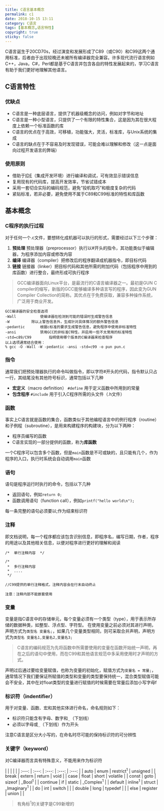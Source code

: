 ```yaml
---
title: C语言基本概念
permalink: c1
date: 2018-10-15 13:11
category: C语言
tags: [基本概念,语言特性]
copyright: true
sticky: false
---
```


C语言诞生于20CD70s，经过演变和发展形成了C89（或C90）和C99这两个通用标准，后者由于出现较晚还未被所有编译器完全兼容。许多现代流行语言例如C++，Java，C#，Perl都是基于C语言并包含各自的特性发展起来的，学习C语言有助于我们更好地理解其他语言。

<!--more-->

## C语言特性

### 优缺点

* C语言是一种底层语言，提供了机器级概念的访问，例如对字节和地址
* C语言是一种小型语言，只提供了一个有限的特性集合，这是因为其在很大程度上依赖一个标准函数的库
* C语言的优点在于高效，可移植，功能强大，灵活，标准库，与Unix系统的集成
* C语言的缺点在于不容易及时发现错误，可能会难以理解和修改（这一点是面向过程开发语言的弊端）

### 使用原则

* 借助于<acronym title="Integrated Development Environment">IDE</acronym>（集成开发环境）进行编译和调试，可有效显示错误信息
* 复用现有的代码库，提高开发效率，节省试错成本
* 采用一套切合实际的编码规范，避免“投机取巧”和极度复杂的代码
* 紧贴标准，若非必要，避免使用不属于C89和C99标准的特性和库函数

## 基本概念

### C程序的执行过程

对于任何一个.c文件，要想转化成机器可以执行的形式，需要经过以下三个步骤：
1. **预处理** 预处理器（preprocessor）执行以#开头的指令，其功能类似于编辑器，为程序添加内容或修改内容
2. **编译** 编译器（compiler）把修改后的程序翻译成机器指令，即目标代码
3. **链接** 链接器（linker）把目标代码和其他所需的附加代码（包括程序中用到的库函数）进行整合，最终形成可执行程序

>GCC编译器面向Linux平台，是最流行的C语言编译器之一。最初是GUN C compiler的缩写，新版的GCC能够编译多种语言写的程序，因此变为GUN Compiler Collection的简称。其优点在于免费获取，兼容多种操作系统，广泛用于商业开发。

```
GCC编译器的安全检查选项
-Wall			使编译器在检测到可能的错误时生成警告信息
-W			除以上警告信息外，生成针对具体情况的额外警告信息
-pedantic		根据c标准的要求生成警告信息，避免程序中使用非标准特性
-ansi			禁用GCC的非标准C特性，并启用一些不太常用的标准特性
-std=c89/C99		指明使用哪个版本的C编译器来检查程序
以上选项通常结合使用：
% gcc -O -Wall -W -pedantic -ansi -std=c99 -o pun pun.c
```

### 指令

通常我们把预处理器执行的命令叫做指令，即以字符#开头的代码，指令默认只占一行，其结尾没有其他符号标识，通常包括以下几种

* **宏定义**（macro definition） `#define` 用于定义函数中所用到的常量
* **包含程序** `#include` 用于引入C程序所需的头文件（.h文件）

### 函数

事实上C语言就是函数的集合，函数类似于其他编程语言中的例行程序（routine）和子例程（subroutine），是用来构建程序的构建块，分为以下两种：

* 程序员编写的函数
* C语言实现的一部分提供的函数，称为**库函数**

一个C程序可以包含多个函数，但是`main`函数是不可或缺的，且只能有几个，作为程序的入口，执行时系统会自动调用`main`函数

### 语句

语句是程序运行时执行的命令，包括以下几种

* 返回语句，例如`return 0;`
* 函数调用语句（function call），例如`printf("hello world\n");`

每一条完整的语句必须要以;作为结束标识符

### 注释

即文档说明，每一个程序都应该包含识别信息，即程序名，编写日期，作者，程序的用途以及其他相关信息，以便对程序进行更好的理解和阅读

```
/*	单行注释内容	*/

/*
 *	多行注释内容
 *	....
 */

//C99提供的单行注释格式，注释内容会在行末自动终止

注意：注释内部不能嵌套使用
```

### 变量

变量是指C语言中的存储单元，每个变量必须有一个类型（type），用于表示所存储的数据种类，如整型、浮点型、字符型。
在使用变量之前必须对其进行声明，声明方式为`类型名 变量名;`，如果几个变量类型相同，则可采取合并声明，声明方式为`类型名 变量名1,变量名2,变量名3;`

>C语言的编码规范为先将函数中所需要使用的变量在函数开始统一声明，再在之后的语句中使用，而在C99和其他语言规范中多采用使用时才声明的方式。

声明过后通过要给变量赋值，也称为变量的初始化，赋值方式为`变量名 = 常量;`，通常情况下我们要保证所赋值的类型和变量的类型要保持统一，混合类型赋值可能会不安全，其中在对float类型的变量进行赋值的时候需要在常量后添加小写字母f

### 标识符（indentifier）

用于对变量、函数、宏和其他实体进行命名，命名规则如下：

* 标识符只能含有字母、数字和`_`（下划线）
* 必须以字母或`_`（下划线）作为开头

注意C语言是区分大小写的，在命名时尽可能的保持标识符的可分辨性

### 关键字（keyword）

对C编译器而言具有特殊意义，不能用来作为标识符

|  |  |  |  |
| :---: | :---: | :---: | :---: | :---: |
| auto | enum | restrict<sup>1</sup> | unsigned |
| break | extern | return | void |
| case | float | short | volatile |
| const | goto | sizeof | _Bool<sup>1</sup> |
| continue | if | static | _Complex<sup>1</sup> |
| default | inline<sup>1</sup> | struct | _Imaginary<sup>1</sup> |
| do | int | switch |  |
| double | long | typedef |  |
| else | register | union |  |

>有角标<sup>1</sup>的关键字是C99新增的
 